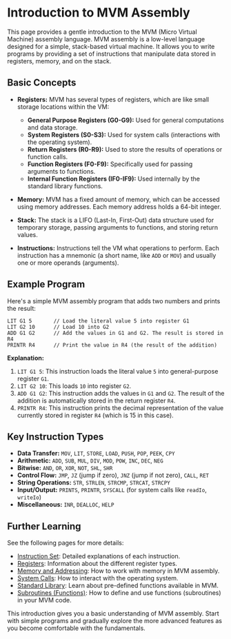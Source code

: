 # Introduction to MVM Assembly

This page provides a gentle introduction to the MVM (Micro Virtual Machine) assembly language. MVM assembly is a
low-level language designed for a simple, stack-based virtual machine. It allows you to write programs by providing a
set of instructions that manipulate data stored in registers, memory, and on the stack.

## Basic Concepts

* **Registers:** MVM has several types of registers, which are like small storage locations within the VM:
	* **General Purpose Registers (G0-G9):** Used for general computations and data storage.
	* **System Registers (S0-S3):** Used for system calls (interactions with the operating system).
	* **Return Registers (R0-R9):** Used to store the results of operations or function calls.
	* **Function Registers (F0-F9):** Specifically used for passing arguments to functions.
	* **Internal Function Registers (IF0-IF9):** Used internally by the standard library functions.

* **Memory:** MVM has a fixed amount of memory, which can be accessed using memory addresses. Each memory address holds
  a 64-bit integer.

* **Stack:** The stack is a LIFO (Last-In, First-Out) data structure used for temporary storage, passing arguments to
  functions, and storing return values.

* **Instructions:** Instructions tell the VM what operations to perform. Each instruction has a mnemonic (a short name,
  like `ADD` or `MOV`) and usually one or more operands (arguments).

## Example Program

Here's a simple MVM assembly program that adds two numbers and prints the result:

```assembly
LIT G1 5       // Load the literal value 5 into register G1
LIT G2 10      // Load 10 into G2
ADD G1 G2      // Add the values in G1 and G2. The result is stored in R4
PRINTR R4      // Print the value in R4 (the result of the addition)
```

**Explanation:**

1. `LIT G1 5`:  This instruction loads the literal value `5` into general-purpose register `G1`.
2. `LIT G2 10`: This loads `10` into register `G2`.
3. `ADD G1 G2`: This instruction adds the values in `G1` and `G2`. The result of the addition is automatically stored in
   the return register `R4`.
4. `PRINTR R4`: This instruction prints the decimal representation of the value currently stored in register `R4` (which
   is 15 in this case).

## Key Instruction Types

* **Data Transfer:**  `MOV`, `LIT`, `STORE`, `LOAD`, `PUSH`, `POP`, `PEEK`, `CPY`
* **Arithmetic:** `ADD`, `SUB`, `MUL`, `DIV`, `MOD`, `POW`, `INC`, `DEC`, `NEG`
* **Bitwise:**  `AND`, `OR`, `XOR`, `NOT`, `SHL`, `SHR`
* **Control Flow:** `JMP`, `JZ` (jump if zero), `JNZ` (jump if not zero), `CALL`, `RET`
* **String Operations:** `STR`, `STRLEN`, `STRCMP`, `STRCAT`, `STRCPY`
* **Input/Output:** `PRINTS`, `PRINTR`, `SYSCALL` (for system calls like `readIo`, `writeIo`)
* **Miscellaneous:** `INR`, `DEALLOC`, `HELP`

## Further Learning

See the following pages for more details:

* [Instruction Set](Instruction-Set): Detailed explanations of each instruction.
* [Registers](Registers):  Information about the different register types.
* [Memory and Addressing](Memory):  How to work with memory in MVM assembly.
* [System Calls](System-Calls):  How to interact with the operating system.
* [Standard Library](Standard-Library):  Learn about pre-defined functions available in MVM.
* [Subroutines (Functions)](Subroutines): How to define and use functions (subroutines) in your MVM code.

This introduction gives you a basic understanding of MVM assembly. Start with simple programs and gradually explore the
more advanced features as you become comfortable with the fundamentals.
